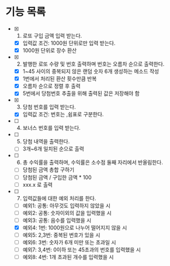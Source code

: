 # 기능 목록

- [x] 1. 로또 구입 금액 입력 받는다.
  - [x] 입력값 조건: 1000원 단위로만 입력 받는다.
  - [x] 1000원 단위로 장수 환산
- [x] 2. 발행한 로또 수량 및 번호 출력하며 번호는 오름차 순으로 출력한다.
  - [x] 1~45 사이의 중복되지 않은 랜덤 숫자 6개 생성하는 메소드 작성
  - [x] 1번에서 처리된 환산 횟수만큼 반복
  - [x] 오름차 순으로 정렬 후 출력
  - [x] 5번에서 당첨번호 추출을 위해 출력된 값은 저장해야 함
- [x] 3. 당첨 번호를 입력 받는다.
  - [x] 입력값 조건: 번호는 ,쉼표로 구분한다.
- [ ] 4. 보너스 번호를 입력 받는다.
- [ ] 5. 당첨 내역을 출력한다.
  - [ ] 3개~6개 일치된 순으로 출력
- [ ] 6. 총 수익률을 출력하며, 수익률은 소수점 둘째 자리에서 반올림한다.
  - [ ] 당첨된 금액 총합 구하기
  - [ ] 당첨된 금액 / 구입한 금액 \* 100
  - [ ] xxx.x 로 출력
- [ ] 7. 입력값들에 대한 예외 처리를 한다.
  - [ ] 예외1: 공통: 아무것도 입력하지 않았을 시
  - [ ] 예외2: 공통: 숫자이외의 값을 입력했을 시
  - [ ] 예외3: 공통: 음수를 입력했을 시
  - [x] 예외4: 1번: 1000원으로 나누어 떨어지지 않을 시
  - [ ] 예외5: 2,3번: 중복된 번호가 있을 시
  - [ ] 예외6: 3번: 숫자가 6개 미만 또는 초과일 시
  - [ ] 예외7: 3,4번: 0이하 또는 45초과의 번호를 입력했을 시
  - [ ] 예외8: 4번: 1개 초과된 개수를 입력했을 시
